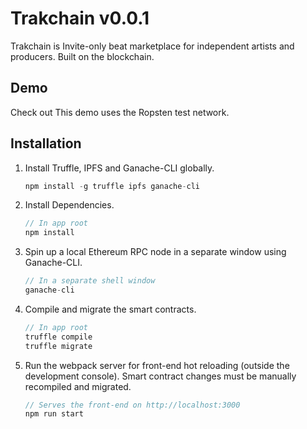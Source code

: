 # Trakchain v0.0.1
Trakchain is Invite-only beat marketplace for independent artists and producers.
Built on the blockchain.

## Demo

Check out
This demo uses the Ropsten test network.

## Installation

1. Install Truffle, IPFS and Ganache-CLI globally.
    ```javascript
    npm install -g truffle ipfs ganache-cli
    ```

2. Install Dependencies.
    ```javascript
    // In app root
    npm install
    ```
3. Spin up a local Ethereum RPC node in a separate window using Ganache-CLI.  
    ```javascript
    // In a separate shell window
    ganache-cli
    ```

4. Compile and migrate the smart contracts.
    ```javascript
    // In app root
    truffle compile
    truffle migrate
    ```

5. Run the webpack server for front-end hot reloading (outside the development console). Smart contract changes must be manually recompiled and migrated.
    ```javascript
    // Serves the front-end on http://localhost:3000
    npm run start
    ```
